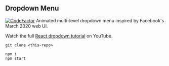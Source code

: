 ## Dropdown Menu 
[![CodeFactor](https://www.codefactor.io/repository/github/wcrayfish/229-multi-level-dropdown/badge)](https://www.codefactor.io/repository/github/wcrayfish/229-multi-level-dropdown)
Animated multi-level dropdown menu inspired by Facebook's March 2020 web UI. 

Watch the full [React dropdown tutorial](https://youtu.be/IF6k0uZuypA) on YouTube. 

```
git clone <this-repo>

npm i
npm start
```
